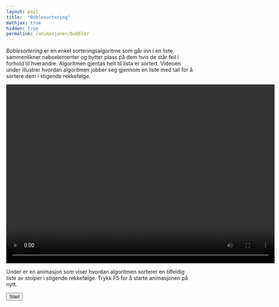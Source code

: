 ```yaml
---
layout: post
title:  "Boblesortering"
mathjax: true
hidden: true
permalink: /animasjoner/bubble/
---
```


*Boblesortering* er en enkel sorteringsalgoritme som går inn i en liste, sammenlikner naboelementer og bytter plass på dem hvis de står feil i forhold til hverandre. Algoritmen gjentas helt til lista er sortert. Videoen under illustrer hvordan algoritmen jobber seg gjennom en liste med tall for å sortere dem i stigende rekkefølge.

<div class="centered-videoplayer">
<video width="720" height="480" controls  loop="true">
  <source src="/assets/sortering/bubble_sort/Boblesort.mp4">
</video>
</div>

Under er en animasjon som viser hvordan algoritmen sorterer en tilfeldig liste av stolper i stigende rekkefølge. Trykk F5 for å starte animasjonen på nytt.

<div style="text-align:center;">
    <script src="https://cdnjs.cloudflare.com/ajax/libs/p5.js/1.1.9/p5.js"></script>
    <script src="https://cdnjs.cloudflare.com/ajax/libs/p5.js/1.1.9/addons/p5.sound.min.js"></script>
    <script src="/assets/sortering/bubble_sort/sketch.es6"></script>
    <div id="canvasForHTML"></div>
</div>

<div class="sudokuoverlay">
<button class ='button sudokubutton' onclick="unpause()" id="example-three" data-text-swap="Pause" data-text-original="Start"><span>Start</span></button>
 </div>
 <script src="/assets/sortering/bubble_sort/buttonstyle.js"></script>
<!-- onclick='heronstext()' -->